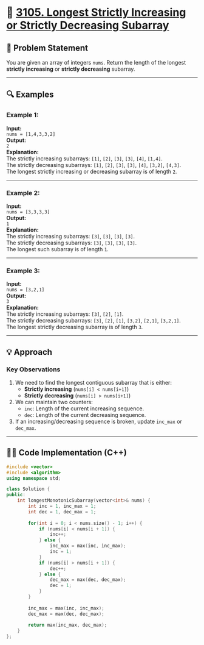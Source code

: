 # 🚀 [3105. Longest Strictly Increasing or Strictly Decreasing Subarray](https://leetcode.com/problems/longest-strictly-increasing-or-strictly-decreasing-subarray/)

## 📜 Problem Statement

You are given an array of integers `nums`. Return the length of the longest **strictly increasing** or **strictly decreasing** subarray.

---

## 🔍 Examples

### Example 1:
**Input:**  
`nums = [1,4,3,3,2]`  
**Output:**  
`2`  
**Explanation:**  
The strictly increasing subarrays: `[1]`, `[2]`, `[3]`, `[3]`, `[4]`, `[1,4]`.  
The strictly decreasing subarrays: `[1]`, `[2]`, `[3]`, `[3]`, `[4]`, `[3,2]`, `[4,3]`.  
The longest strictly increasing or decreasing subarray is of length `2`.

---

### Example 2:
**Input:**  
`nums = [3,3,3,3]`  
**Output:**  
`1`  
**Explanation:**  
The strictly increasing subarrays: `[3]`, `[3]`, `[3]`, `[3]`.  
The strictly decreasing subarrays: `[3]`, `[3]`, `[3]`, `[3]`.  
The longest such subarray is of length `1`.

---

### Example 3:
**Input:**  
`nums = [3,2,1]`  
**Output:**  
`3`  
**Explanation:**  
The strictly increasing subarrays: `[3]`, `[2]`, `[1]`.  
The strictly decreasing subarrays: `[3]`, `[2]`, `[1]`, `[3,2]`, `[2,1]`, `[3,2,1]`.  
The longest strictly decreasing subarray is of length `3`.

---

## 💡 Approach

### **Key Observations**
1. We need to find the longest contiguous subarray that is either:
   - **Strictly increasing** (`nums[i] < nums[i+1]`)
   - **Strictly decreasing** (`nums[i] > nums[i+1]`)
2. We can maintain two counters:
   - `inc`: Length of the current increasing sequence.
   - `dec`: Length of the current decreasing sequence.
3. If an increasing/decreasing sequence is broken, update `inc_max` or `dec_max`.

---

## 👨‍💻 Code Implementation (C++)

```cpp
#include <vector>
#include <algorithm>
using namespace std;

class Solution {
public:
    int longestMonotonicSubarray(vector<int>& nums) {
        int inc = 1, inc_max = 1;
        int dec = 1, dec_max = 1;
        
        for(int i = 0; i < nums.size() - 1; i++) {
            if (nums[i] < nums[i + 1]) {
                inc++;
            } else {
                inc_max = max(inc, inc_max);
                inc = 1;
            }
            if (nums[i] > nums[i + 1]) {
                dec++;
            } else {
                dec_max = max(dec, dec_max);
                dec = 1;
            }
        }
        
        inc_max = max(inc, inc_max);
        dec_max = max(dec, dec_max);
        
        return max(inc_max, dec_max);
    }
};
